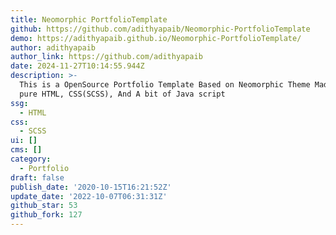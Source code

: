 ```yaml
---
title: Neomorphic PortfolioTemplate
github: https://github.com/adithyapaib/Neomorphic-PortfolioTemplate
demo: https://adithyapaib.github.io/Neomorphic-PortfolioTemplate/
author: adithyapaib
author_link: https://github.com/adithyapaib
date: 2024-11-27T10:14:55.944Z
description: >-
  This is a OpenSource Portfolio Template Based on Neomorphic Theme Made with
  pure HTML, CSS(SCSS), And A bit of Java script
ssg:
  - HTML
css:
  - SCSS
ui: []
cms: []
category:
  - Portfolio
draft: false
publish_date: '2020-10-15T16:21:52Z'
update_date: '2022-10-07T06:31:31Z'
github_star: 53
github_fork: 127
---
```

